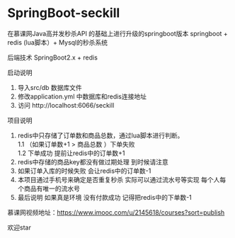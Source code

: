 # SpringBoot-seckill
在慕课网Java高并发秒杀API 的基础上进行升级的springboot版本  springboot + redis (lua脚本）+ Mysql的秒杀系统

后端技术 SpringBoot2.x + redis

启动说明
  1. 导入src/db 数据库文件
  2. 修改application.yml 中数据库和redis连接地址
  3. 访问 http://localhost:6066/seckill

项目说明
  1. redis中只存储了订单数和商品总数，通过lua脚本进行判断。  
        1.1 （如果订单数+1  > 商品总数 ）下单失败   
        1.2 下单成功  提前让redis中的订单数+1
  2. redis中存储的商品key都没有做过期处理  到时候请注意
  3. 如果订单入库的时候失败 会让redis中的订单数-1
  4. 本项目通过手机号来确定是否重复秒杀  实际可以通过流水号等实现 每个人每个商品有唯一的流水号
  5. 最后说明 如果真是环境 没有付款成功 记得把redis中的下单数-1
  
 慕课网视频地址：https://www.imooc.com/u/2145618/courses?sort=publish
 
欢迎star
